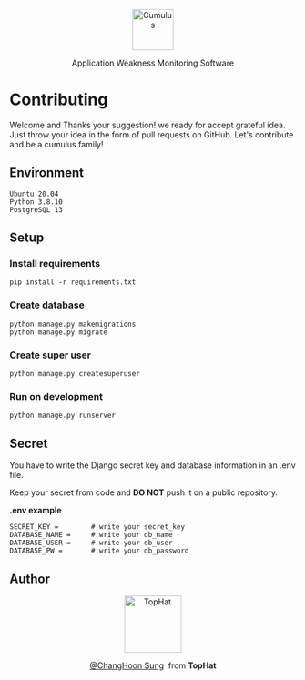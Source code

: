 <p align="center">
  <p align="center">
    <a href="https://cumulus.tophat.cloud" target="_blank">
      <img src="https://jinui.s3.ap-northeast-2.amazonaws.com/tophat/logo.png" alt="Cumulus" height="72">
    </a>
  </p>
  <p align="center">
    Application Weakness Monitoring Software
  </p>
</p>

# Contributing
Welcome and Thanks your suggestion! we ready for accept grateful idea. Just throw your idea in the form of pull requests on GitHub. Let's contribute and be a cumulus family!

## Environment
    Ubuntu 20.04
    Python 3.8.10
    PostgreSQL 13

## Setup

### Install requirements
    pip install -r requirements.txt

### Create database 
    python manage.py makemigrations
    python manage.py migrate

### Create super user
    python manage.py createsuperuser

### Run on development
    python manage.py runserver

## Secret
You have to write the Django secret key and database information in an .env file. 

Keep your secret from code and **DO NOT** push it on a public repository.

**.env example**
```
SECRET_KEY =        # write your secret_key
DATABASE_NAME =     # write your db_name
DATABASE_USER =     # write your db_user
DATABASE_PW =       # write your db_password
```

## Author
<p align="center">
  <p align="center">
    <a href="https://github.com/tophat-cloud" target="_blank">
      <img src="https://jinui.s3.ap-northeast-2.amazonaws.com/tophat/tophat.png" alt="TopHat" height="100">
    </a>
  </p>

  <p align="center">
    <a href="http://github.com/changhoon-sung" target="_blank">@ChangHoon Sung</a>&nbsp from <strong>TopHat</strong>
  </p>
</p>